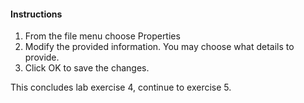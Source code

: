 #### Instructions

1. From the file menu choose Properties
2. Modify the provided information. You may choose what details to provide. 
3. Click OK to save the changes. 

This concludes lab exercise 4, continue to exercise 5.
 
